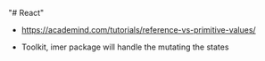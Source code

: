 "# React"

- https://academind.com/tutorials/reference-vs-primitive-values/

- Toolkit, imer package will handle the mutating the states
